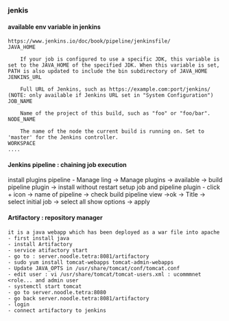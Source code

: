 ### jenkis
#### available env variable in jenkins
    https://www.jenkins.io/doc/book/pipeline/jenkinsfile/
    JAVA_HOME
    
        If your job is configured to use a specific JDK, this variable is set to the JAVA_HOME of the specified JDK. When this variable is set, PATH is also updated to include the bin subdirectory of JAVA_HOME
    JENKINS_URL
    
        Full URL of Jenkins, such as https://example.com:port/jenkins/ (NOTE: only available if Jenkins URL set in "System Configuration")
    JOB_NAME
    
        Name of the project of this build, such as "foo" or "foo/bar".
    NODE_NAME
    
        The name of the node the current build is running on. Set to 'master' for the Jenkins controller.
    WORKSPACE
    ....
#### Jenkins pipeline : chaining job execution 
install plugins pipeline
    - Manage ling -> Manage plugins -> available -> build pipeline plugin -> install without restart
setup job and pipeline plugin
    - click + icon -> name of pipeline -> check build pipeline view ->ok -> Title -> select initial job -> select all show options
    -> apply

#### Artifactory : repository manager
    it is a java webapp which has been deployed as a war file into apache
    - first install java
    - install Artifactory
    - service atifactory start
    - go to : server.noodle.tetra:8081/artifactory
    - sudo yum install tomcat-webapps tomcat-admin-webapps
    - Update JAVA_OPTS in /usr/share/tomcat/conf/tomcat.conf
    - edit user : vi /usr/share/tomcat/tomcat-users.xml : ucommmnet <role... and admin user
    - systemctl start tomcat
    - go to server.noodle.tetra:8080
    - go back server.noodle.tetra:8081/artifactory
    - login
    - connect artifactory to jenkins

